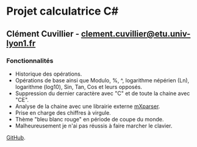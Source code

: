 # Projet calculatrice C#

## Clément Cuvillier - clement.cuvillier@etu.univ-lyon1.fr

### Fonctionnalités

* Historique des opérations.
* Opérations de base ainsi que Modulo, %, ^, logarithme népérien (Ln), logarithme (log10), Sin, Tan, Cos et leurs opposés.
* Suppression du dernier caractère avec "C" et de toute la chaine avec "CE".
* Analyse de la chaine avec une librairie externe [mXparser](http://mathparser.org/mxparser-downloads/).
* Prise en charge des chiffres à virgule.
* Thème "bleu blanc rouge" en période de coupe du monde.
* Malheureusement je n'ai pas réussis à faire marcher le clavier.

[GitHub](https://github.com/ClementCvl/Calculatrice).
